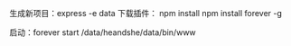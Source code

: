 生成新项目：express -e data
下载插件：
npm install
npm install forever -g

启动：forever start /data/heandshe/data/bin/www